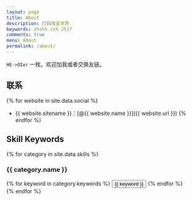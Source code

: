 ```yaml
---
layout: page
title: About
description: 打码改变世界
keywords: zhshh zsh 2517
comments: true
menu: About
permalink: /about/
---
```


`HE->OIer` 一枚。欢迎加我或者交换友链。

## 联系

{% for website in site.data.social %}
* {{ website.sitename }}：[@{{ website.name }}]({{ website.url }})
{% endfor %}

## Skill Keywords

{% for category in site.data.skills %}
### {{ category.name }}
<div class="btn-inline">
{% for keyword in category.keywords %}
<button class="btn btn-outline" type="button">{{ keyword }}</button>
{% endfor %}
</div>
{% endfor %}

